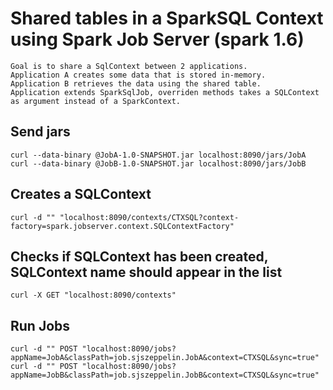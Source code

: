 # Shared tables in a SparkSQL Context using Spark Job Server (spark 1.6)

```
Goal is to share a SqlContext between 2 applications. 
Application A creates some data that is stored in-memory.
Application B retrieves the data using the shared table.
Application extends SparkSqlJob, overriden methods takes a SQLContext as argument instead of a SparkContext.
```

## Send jars
```
curl --data-binary @JobA-1.0-SNAPSHOT.jar localhost:8090/jars/JobA
curl --data-binary @JobB-1.0-SNAPSHOT.jar localhost:8090/jars/JobB
```

## Creates a SQLContext
```
curl -d "" "localhost:8090/contexts/CTXSQL?context-factory=spark.jobserver.context.SQLContextFactory"
```

## Checks if SQLContext has been created, SQLContext name should appear in the list
```
curl -X GET "localhost:8090/contexts"
```

## Run Jobs
```
curl -d "" POST "localhost:8090/jobs?appName=JobA&classPath=job.sjszeppelin.JobA&context=CTXSQL&sync=true"
curl -d "" POST "localhost:8090/jobs?appName=JobB&classPath=job.sjszeppelin.JobB&context=CTXSQL&sync=true"
```

